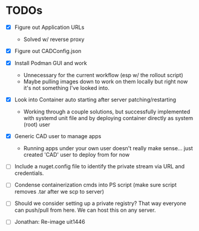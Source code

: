 # TODOs
- [x] Figure out Application URLs
    - Solved w/ reverse proxy

- [x] Figure out CADConfig.json

- [x] Install Podman GUI and work
    - Unnecessary for the current workflow (esp w/ the rollout script) 
    - Maybe pulling images down to work on them locally but right now it's not something I've looked into.

- [x] Look into Container auto starting after server patching/restarting
	- Working through a couple solutions, but successfully implemented with systemd unit file and by deploying container directly as system (root) user

- [x] Generic CAD user to manage apps
    - Running apps under your own user doesn't really make sense... just created 'CAD' user to deploy from for now

- [ ] Include a nuget.config file to identify the private stream via URL and credentials.

- [ ] Condense containerization cmds into PS script (make sure script removes .tar after we scp to server)

- [ ] Should we consider setting up a private registry? That way everyone can push/pull from here. We can host this on any server.

- [ ] Jonathan: Re-image uit1446

